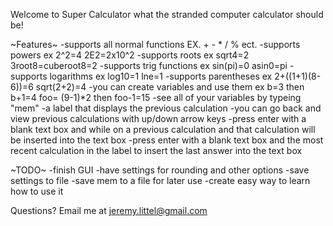 Welcome to Super Calculator what the stranded computer calculator should be!

~Features~
-supports all normal functions EX. + - * / % ect.
-supports powers ex 2^2=4   2E2=2x10^2
-supports roots ex sqrt4=2    3root8=cuberoot8=2
-supports trig functions ex sin(pi)=0  asin0=pi
-supports logarithms ex log10=1  lne=1
-supports parentheses ex 2+((1+1)(8-6))=6  sqrt(2+2)=4
-you can create variables and use them ex b=3 then b+1=4    foo= (9-1)*2 then foo-1=15
-see all of your variables by typeing "mem"
-a label that displays the previous calculation
-you can go back and view previous calculations with up/down arrow keys
-press enter with a blank text box and while on a previous calculation and that calculation will be inserted into the text box
-press enter with a blank text box and the most recent calculation in the label to insert the last answer into the text box

~TODO~
-finish GUI
-have settings for rounding and other options
-save settings to file
-save mem to a file for later use
-create easy way to learn how to use it

Questions? Email me at jeremy.littel@gmail.com